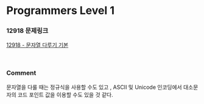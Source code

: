 # Programmers Level 1

### 12918 문제링크

[12918 - 문자열 다루기 기본](https://school.programmers.co.kr/learn/courses/30/lessons/12918)

<br>

### Comment

문자열을 다룰 때는 정규식을 사용할 수도 있고 , ASCII 및 Unicode 인코딩에서 대소문자의 코드 포인트 값을 이용할 수도 있을 것 같다.
